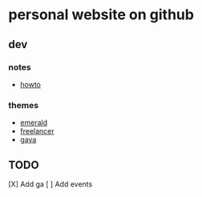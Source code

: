 # personal website on github

## dev

### notes

 * [howto](http://jmcglone.com/guides/github-pages/)

### themes

 * [emerald](http://www.jacoporabolini.com/emerald/)
 * [freelancer](http://jekyllthemes.org/themes/freelancer/)
 * [gaya](http://jekyllthemes.org/themes/gaya/)

## TODO

[X] Add ga
[ ] Add events
